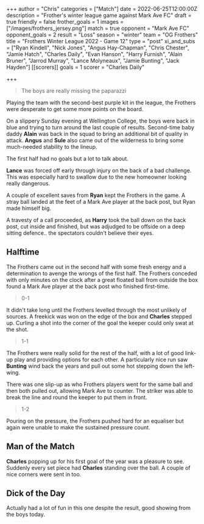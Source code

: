 +++
author = "Chris"
categories = ["Match"]
date = 2022-06-25T12:00:00Z
description = "Frother's winter league game against Mark Ave FC"
draft = true
friendly = false
frother_goals = 1
images = ["/images/frothers_jersey.png"]
match = true
opponent = "Mark Ave FC"
opponent_goals = 2
result = "Loss"
season = "winter"
team = "OG Frothers"
title = "Frothers Winter League 2022 - Game 12"
type = "post"
xi_and_subs = ["Ryan Kindell", "Nick Jones", "Angus Hay-Chapman", "Chris Chester", "Jamie Hatch", "Charles Daily", "Evan Hanson", "Harry Furnish", "Alain Bruner", "Jarrod Murray", "Lance Molyneaux", "Jamie Bunting", "Jack Hayden"]
[[scorers]]
goals = 1
scorer = "Charles Daily"

+++
> The boys are really missing the paparazzi

Playing the team with the second-best purple kit in the league, the Frothers were desperate to get some more points on the board.

On a slippery Sunday evening at Wellington College, the boys were back in blue and trying to turn around the last couple of results. Second-time baby daddy **Alain** was back in the squad to bring an additional bit of quality in attack. **Angus** and **Sule** also came out of the wilderness to bring some much-needed stability to the lineup.

The first half had no goals but a lot to talk about.

**Lance** was forced off early through injury on the back of a bad challenge. This was especially hard to swallow due to the new homeowner looking really dangerous.

A couple of excellent saves from **Ryan** kept the Frothers in the game. A stray ball landed at the feet of a Mark Ave player at the back post, but Ryan made himself big.

A travesty of a call proceeded, as **Harry** took the ball down on the back post, cut inside and finished, but was adjudged to be offside on a deep sitting defence.. the spectators couldn't believe their eyes.

## Halftime

The Frothers came out in the second half with some fresh energy and a determination to avenge the wrongs of the first half. The Frothers conceded with only minutes on the clock after a great floated ball from outside the box found a Mark Ave player at the back post who finished first-time.

> 0-1

It didn't take long until the Frothers levelled through the most unlikely of sources. A freekick was won on the edge of the box and **Charles** stepped up. Curling a shot into the corner of the goal the keeper could only swat at the shot.

> 1-1

The Frothers were really solid for the rest of the half, with a lot of good link-up play and providing options for each other. A particularly nice run saw **Bunting** wind back the years and pull out some hot stepping down the left-wing.

There was one slip-up as who Frothers players went for the same ball and then both pulled out, allowing Mark Ave to counter. The striker was able to break the line and round the keeper to put them in front.

> 1-2

Pouring on the pressure, the Frothers pushed hard for an equaliser but again were unable to make the sustained pressure count.

## Man of the Match

**Charles** popping up for his first goal of the year was a pleasure to see. Suddenly every set piece had **Charles** standing over the ball. A couple of nice corners were sent in too.

## Dick of the Day

Actually had a lot of fun in this one despite the result, good showing from the boys today.